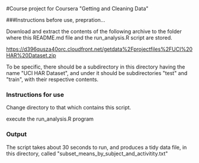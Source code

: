 #Course project for Coursera "Getting and Cleaning Data"    


###Instructions before use, prepration...

Download and extract the contents of the following archive to the folder where
this README.md file and the run_analysis.R script are stored.

https://d396qusza40orc.cloudfront.net/getdata%2Fprojectfiles%2FUCI%20HAR%20Dataset.zip

To be specific, there should be a subdirectory in this directory having
the name "UCI HAR Dataset", and under it should be subdirectories 
"test" and "train", with their respective contents.

### Instructions for use
Change directory to that which contains this script.

execute the run_analysis.R program

### Output

The script takes about 30 seconds to run, and produces a tidy data file,
in this directory, called "subset_means_by_subject_and_activitity.txt"